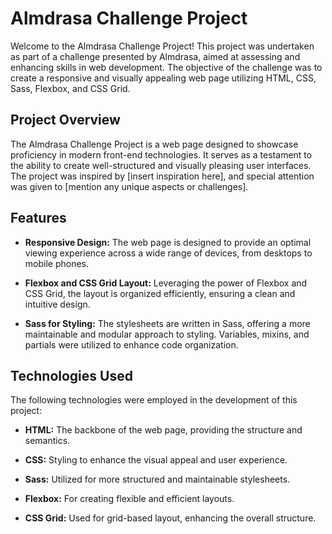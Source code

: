# Almdrasa Challenge Project

Welcome to the Almdrasa Challenge Project! This project was undertaken as part of a challenge presented by Almdrasa, aimed at assessing and enhancing skills in web development. The objective of the challenge was to create a responsive and visually appealing web page utilizing HTML, CSS, Sass, Flexbox, and CSS Grid.

## Project Overview

The Almdrasa Challenge Project is a web page designed to showcase proficiency in modern front-end technologies. It serves as a testament to the ability to create well-structured and visually pleasing user interfaces. The project was inspired by [insert inspiration here], and special attention was given to [mention any unique aspects or challenges].

## Features

- **Responsive Design:** The web page is designed to provide an optimal viewing experience across a wide range of devices, from desktops to mobile phones.

- **Flexbox and CSS Grid Layout:** Leveraging the power of Flexbox and CSS Grid, the layout is organized efficiently, ensuring a clean and intuitive design.

- **Sass for Styling:** The stylesheets are written in Sass, offering a more maintainable and modular approach to styling. Variables, mixins, and partials were utilized to enhance code organization.


## Technologies Used

The following technologies were employed in the development of this project:

- **HTML:** The backbone of the web page, providing the structure and semantics.

- **CSS:** Styling to enhance the visual appeal and user experience.

- **Sass:** Utilized for more structured and maintainable stylesheets.

- **Flexbox:** For creating flexible and efficient layouts.

- **CSS Grid:** Used for grid-based layout, enhancing the overall structure.

